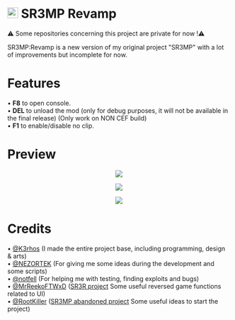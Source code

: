 # <img src="https://i.imgur.com/FVFGXkr.png" width="24" height="24"> SR3MP Revamp

⚠️ Some repositories concerning this project are private for now !⚠️

SR3MP:Revamp is a new version of my original project "SR3MP" with a lot of improvements but incomplete for now.

# Features

• **F8** to open console.<br>
• **DEL** to unload the mod (only for debug purposes, it will not be available in the final release) (Only work on NON CEF build)<br>
• **F1** to enable/disable no clip.<br>

# Preview

<p align="center"><img src="https://i.imgur.com/0FkisxD.png"></p>
<p align="center"><img src="https://i.imgur.com/ZWYAp2N.jpg"></p>
<p align="center"><img src="https://i.imgur.com/BY6mJOA.jpg"></p>

# Credits

• <a href="https://github.com/K3rhos">@K3rhos</a> (I made the entire project base, including programming, design & arts)<br>
• <a href="https://github.com/NEZORTEK">@NEZORTEK</a> (For giving me some ideas during the development and some scripts)<br>
• <a href="https://github.com/notfell">@notfell</a> (For helping me with testing, finding exploits and bugs)<br>
• <a href="https://github.com/MrReekoFTWxD">@MrReekoFTWxD</a> (<a href="https://github.com/MrReekoFTWxD/SR3R">SR3R project</a> Some useful reversed game functions related to UI)<br>
• <a href="https://github.com/RootKiller">@RootKiller</a> (<a href="https://github.com/RootKiller/sr3mp-Abandoned/">SR3MP abandoned project</a> Some useful ideas to start the project)<br>
